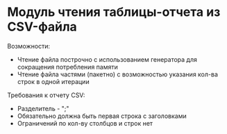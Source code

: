 # Модуль чтения таблицы-отчета из CSV-файла

Возможности:
- Чтение файла построчно с использованием генератора для сокращения потребления памяти
- Чтение файла частями (пакетно) с возможностью указания кол-ва строк в одной итерации

Требования к отчету CSV:
- Разделитель - ";"
- Обязательно должна быть первая строка с заголовками
- Ограничений по кол-ву столбцов и строк нет